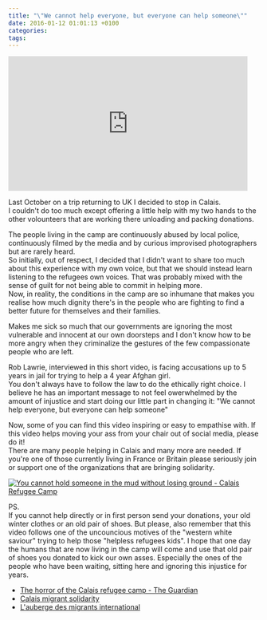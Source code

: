 ```yaml
---
title: "\"We cannot help everyone, but everyone can help someone\""
date: 2016-01-12 01:01:13 +0100
categories:
tags:
---
```


<iframe width="480" height="270" src="https://www.youtube.com/embed/NZcF8jYss5E" frameborder="0" allowfullscreen></iframe>

Last October on a trip returning to UK I decided to stop in Calais.  
I couldn't do too much except offering a little help with my two hands to the other volounteers that are working there unloading and packing donations.
<!--more-->

The people living in the camp are continuously abused by local police, continuously filmed by the media and by curious improvised photographers but are rarely heard.  
So initially, out of respect, I decided that I didn't want to share too much about this experience with my own voice, but that we should instead learn listening to the refugees own voices. That was probably mixed with the sense of guilt for not being able to commit in helping more.  
Now, in reality, the conditions in the camp are so inhumane that makes you realise how much dignity there's in the people who are fighting to find a better future for themselves and their families.

Makes me sick so much that our governments are ignoring the most vulnerable and innocent at our own doorsteps and I don't know how to be more angry when they criminalize the gestures of the few compassionate people who are left.

Rob Lawrie, interviewed in this short video, is facing accusations up to 5 years in jail for trying to help a 4 year Afghan girl.  
You don't always have to follow the law to do the ethically right choice. I believe he has an important message to not feel owerwhelmed by the amount of injustice and start doing our little part in changing it: "We cannot help everyone, but everyone can help someone"

Now, some of you can find this video inspiring or easy to empathise with. If this video helps moving your ass from your chair out of social media, please do it!  
There are many people helping in Calais and many more are needed. If you're one of those currently living in France or Britain please seriously join or support one of the organizations that are bringing solidarity.

[![You cannot hold someone in the mud without losing ground - Calais Refugee Camp](https://farm6.staticflickr.com/5624/21341509076_6fa94d6326_m_d.jpg)](https://www.flickr.com/photos/iliasbartolini/21341509076/player/)

PS.  
If you cannot help directly or in first person send your donations, your old winter clothes or an old pair of shoes. But please, also remember that this video follows one of the uncouncious motives of the "western white saviour" trying to help those "helpless refugees kids". I hope that one day the humans that are now living in the camp will come and use that old pair of shoes you donated to kick our own asses. Especially the ones of the people who have been waiting, sitting here and ignoring this injustice for years.

- [The horror of the Calais refugee camp - The Guardian](http://www.theguardian.com/world/2015/nov/03/refugees-horror-calais-jungle-refugee-camp-feel-like-dying-slowly)
- [Calais migrant solidarity](https://calaismigrantsolidarity.wordpress.com/)
- [L'auberge des migrants international](https://www.facebook.com/laubergedesmigrantsinternational/)
